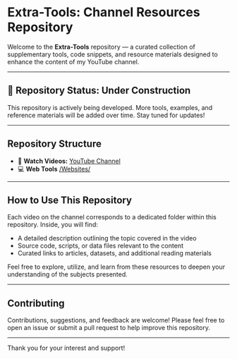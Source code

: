 # Extra-Tools: Channel Resources Repository

Welcome to the **Extra-Tools** repository — a curated collection of supplementary tools, code snippets, and resource materials designed to enhance the content of my YouTube channel.

---

## 🚧 Repository Status: Under Construction  
This repository is actively being developed. More tools, examples, and reference materials will be added over time. Stay tuned for updates!

---

## Repository Structure

- 🎥 **Watch Videos:** [YouTube Channel](https://www.youtube.com/channel/UCtBXIkg88TM6kGwUL80WEKg)   
- 💻 **Web Tools** [/Websites/](/Websites/)

---

## How to Use This Repository

Each video on the channel corresponds to a dedicated folder within this repository. Inside, you will find:

- A detailed description outlining the topic covered in the video  
- Source code, scripts, or data files relevant to the content  
- Curated links to articles, datasets, and additional reading materials  

Feel free to explore, utilize, and learn from these resources to deepen your understanding of the subjects presented.

---

## Contributing

Contributions, suggestions, and feedback are welcome! Please feel free to open an issue or submit a pull request to help improve this repository.

---

Thank you for your interest and support!

